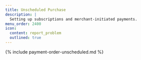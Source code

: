```yaml
---
title: Unscheduled Purchase
description: |
  Setting up subscriptions and merchant-initiated payments.
menu_order: 2400
icon:
  content: report_problem
  outlined: true
---
```


{% include payment-order-unscheduled.md %}

